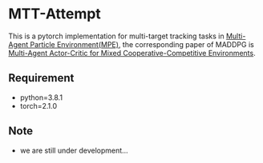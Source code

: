 # MTT-Attempt

This is a pytorch implementation for multi-target tracking tasks in [Multi-Agent Particle Environment(MPE)](https://github.com/openai/multiagent-particle-envs), the corresponding paper of MADDPG is [Multi-Agent Actor-Critic for Mixed Cooperative-Competitive Environments](https://arxiv.org/abs/1706.02275).

## Requirement

- python=3.8.1
- torch=2.1.0

## Note

+ we are still under development...